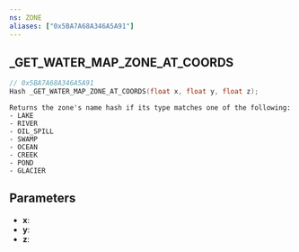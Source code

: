 ```yaml
---
ns: ZONE
aliases: ["0x5BA7A68A346A5A91"]
---
```

## _GET_WATER_MAP_ZONE_AT_COORDS

```c
// 0x5BA7A68A346A5A91
Hash _GET_WATER_MAP_ZONE_AT_COORDS(float x, float y, float z);
```

```
Returns the zone's name hash if its type matches one of the following:
- LAKE
- RIVER
- OIL_SPILL
- SWAMP
- OCEAN
- CREEK
- POND
- GLACIER
```

## Parameters
* **x**:
* **y**:
* **z**:
